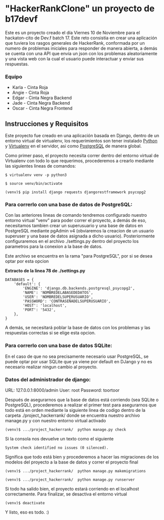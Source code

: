 # "HackerRankClone" un proyecto de b17devf

Este es un proyecto creado el día Viernes 10 de Noviembre para el hackaton-cito de Dev.f batch 17. Este reto consistia en crear una aplicación que tuviera los rasgos generales de HackerRank, conformada por un numero de problemas iniciales para responder de manera abierta, a demás se cuenta con una API que envia un json con los problemas aleatoriamente y una vista web con la cual el usuario puede interactuar y enviar sus respuestas.

### Equipo

* Karla - Cinta Roja
* Angie - Cinta Roja
* Edgar - Cinta Negra Backend
* Jade - Cinta Negra Backend
* Oscar - Cinta Negra Frontend

## Instrucciones y Requisitos

Este proyecto fue creado en una aplicación basada en Django, dentro de un entorno virtual de virtualenv, los requerimientos son tener instalado [Python](https://www.python.org/downloads/) y [Virtualenv](https://virtualenv.pypa.io/en/stable/installation/) en el servidor, asi como [PostgreSQL](https://www.postgresql.org/) de manera global.

Como primer paso, el proyecto necesita correr dentro del entorno virtual de Virtualenv con todo lo que requerimos, procederemos a crearlo mediante las siguientes lineas de comandos:

```
$ virtualenv venv -p python3
```

```
$ source venv/bin/activate
```

```
(venv)$ pip install django requests djangorestframework psycopg2
```

### Para correrlo con una base de datos de PostgreSQL:

Con las anteriores lineas de comando tendremos configurado nuestro entorno virtual "venv" para poder correr el proyecto, a demás de eso, necesitamos tambien crear un superusuario y una base de datos en PostgreSQL mediante pgAdmin v4 (obviaremos la creacion de un usuario superuser y una base de datos asignada a dicho usuario). Posteriormente configuraremos en el archivo ./settings.py dentro del proyecto los parametros para la conexion a la base de datos.

Este archivo se encuentra en la rama "para PostgreSQL", por si se desea optar por esta opcion

**Extracto de la linea 78 de ./settings.py**
```
DATABASES = {
    'default': {
        'ENGINE': 'django.db.backends.postgresql_psycopg2',
        'NAME': 'NOMBREDELABASEDEDATOS',
        'USER': 'NOMBREDELSUPERUSUARIO',
        'PASSWORD': 'CONTRASEÑADELSUPERUSUARIO',
        'HOST': 'localhost',
        'PORT': '5432',
    },
}
```
A demás, se necesitará poblar la base de datos con los problemas y las respuestas correctas si se elige esta opcion.

### Para correrlo con una base de datos SQLite:

En el caso de que no sea precisamente necesario usar PostgreSQL, se puede optar por usar SQLite que ya viene por default en DJango y no es necesario realizar ningun cambio al proyecto.

### Datos del administrador de django:

URL: 127.0.0.1:8000/admin
User: root
Password: toortoor




Después de asegurarnos que la base de datos está corriendo (sea SQLite o PostgreSQL), procederemos a realizar el primer test para asegurarnos que todo está en orden mediante la siguiente linea de codigo dentro de la carpeta ./project_hackerrank/ donde se encuentra nuestro archivo manage.py y con nuestro entorno virtual activado

```
(venv)$ .../project_hackerrank/  python manage.py check
```

Si la consola nos devuelve un texto como el siguiente

```
System check identified no issues (0 silenced).
```

Significa que todo está bien y procederemos a hacer las migraciones de los modelos del proyecto a la base de datos y correr el proyecto final

```
(venv)$ .../project_hackerrank/  python manage.py makemigrations
```

```
(venv)$ .../project_hackerrank/  python manage.py runserver
```

Si todo ha salido bien, el proyecto estará corriendo en el localhost correctamente.
Para finalizar, se desactiva el entorno virtual 

```
(venv)$ deactivate
```

Y listo, eso es todo. :)
